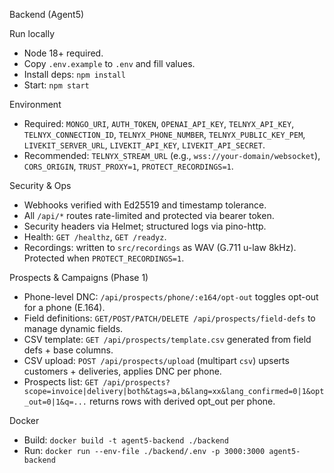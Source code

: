 Backend (Agent5)

Run locally

- Node 18+ required.
- Copy `.env.example` to `.env` and fill values.
- Install deps: `npm install`
- Start: `npm start`

Environment

- Required: `MONGO_URI`, `AUTH_TOKEN`, `OPENAI_API_KEY`, `TELNYX_API_KEY`, `TELNYX_CONNECTION_ID`, `TELNYX_PHONE_NUMBER`, `TELNYX_PUBLIC_KEY_PEM`, `LIVEKIT_SERVER_URL`, `LIVEKIT_API_KEY`, `LIVEKIT_API_SECRET`.
- Recommended: `TELNYX_STREAM_URL` (e.g., `wss://your-domain/websocket`), `CORS_ORIGIN`, `TRUST_PROXY=1`, `PROTECT_RECORDINGS=1`.

Security & Ops

- Webhooks verified with Ed25519 and timestamp tolerance.
- All `/api/*` routes rate-limited and protected via bearer token.
- Security headers via Helmet; structured logs via pino-http.
- Health: `GET /healthz`, `GET /readyz`.
- Recordings: written to `src/recordings` as WAV (G.711 u-law 8kHz). Protected when `PROTECT_RECORDINGS=1`.

Prospects & Campaigns (Phase 1)

- Phone-level DNC: `/api/prospects/phone/:e164/opt-out` toggles opt-out for a phone (E.164).
- Field definitions: `GET/POST/PATCH/DELETE /api/prospects/field-defs` to manage dynamic fields.
- CSV template: `GET /api/prospects/template.csv` generated from field defs + base columns.
- CSV upload: `POST /api/prospects/upload` (multipart `csv`) upserts customers + deliveries, applies DNC per phone.
- Prospects list: `GET /api/prospects?scope=invoice|delivery|both&tags=a,b&lang=xx&lang_confirmed=0|1&opt_out=0|1&q=...` returns rows with derived opt_out per phone.

Docker

- Build: `docker build -t agent5-backend ./backend`
- Run: `docker run --env-file ./backend/.env -p 3000:3000 agent5-backend`
